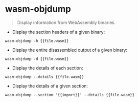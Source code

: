 # wasm-objdump

> Display information from WebAssembly binaries.

- Display the section headers of a given binary:

`wasm-objdump -h {{file.wasm}}`

- Display the entire disassembled output of a given binary:

`wasm-objdump -d {{file.wasm}}`

- Display the details of each section:

`wasm-objdump --details {{file.wasm}}`

- Display the details of a given section:

`wasm-objdump --section '{{import}}' --details {{file.wasm}}`
